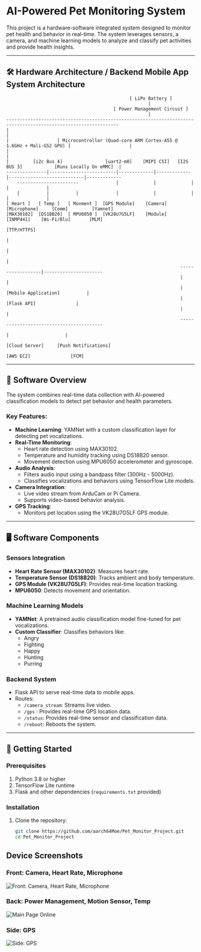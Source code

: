 # AI-Powered Pet Monitoring System

This project is a hardware-software integrated system designed to monitor pet health and behavior in real-time. The system leverages sensors, a camera, and machine learning models to analyze and classify pet activities and provide health insights.

---

## 🛠️ Hardware Architecture / Backend Mobile App System Architecture 

                                                  [ LiPo Battery ]
                                                         |
                                            [ Power Management Circuit ]
                                                         |
    ----------------------------------------------------------------------------------------------------------------
    |                                                                                                              |
    |                  [ Microcontroller (Quad-core ARM Cortex-A55 @ 1.6GHz + Mali-G52 GPU) ]                      |
    |                                                                                                              |
    |         [i2c Bus 4]                [uart2-m0]    [MIPI CSI]   [I2S BUS 3]            [Runs Locally On eMMC]  |
    ---------------|-------------------------|-------------|-------------|----------------------------|-------------
        -----------------------              |             |             |             |              |
        |          |          |              |             |             |             |              | 
    [ Heart ]   [ Temp ]   [ Movment ]  [GPS Module]    [Camera]   [Microphone]     [Comm]         [Yamnet]
    [MAX30102]  [DS18B20]  [ MPU6050 ]  [VK28U7G5LF]    [Module]     [INMP441]    [Wi-Fi/Blu]       [MLM]
                                                                                  [TTP/HTTPS]
                                                                                       |
                                                                                       |
                                                                                       |                                         
                                                                     ------------------|----------------------
                                                                     |                                       |
                                                                     |         [Mobile Application]          |
                                                                     |             [Flask API]               |
                                                                     |                                       |
                                                                     -----------------------------------------
                                                                            |                     |                                                  
                                                                      [Cloud Server]     [Push Notifications]
                                                                        [AWS EC2]               [FCM]
  
---

## 🧠 Software Overview

The system combines real-time data collection with AI-powered classification models to detect pet behavior and health parameters.

### Key Features:
- **Machine Learning**: YAMNet with a custom classification layer for detecting pet vocalizations.
- **Real-Time Monitoring**:
  - Heart rate detection using MAX30102.
  - Temperature and humidity tracking using DS18B20 sensor.
  - Movement detection using MPU6050 accelerometer and gyroscope.
- **Audio Analysis**:
  - Filters audio input using a bandpass filter (300Hz - 5000Hz).
  - Classifies vocalizations and behaviors using TensorFlow Lite models.
- **Camera Integration**:
  - Live video stream from ArduCam or Pi Camera.
  - Supports video-based behavior analysis.
- **GPS Tracking**:
  - Monitors pet location using the VK28U7G5LF GPS module.

---

## 🖥️ Software Components

### Sensors Integration
- **Heart Rate Sensor (MAX30102)**: Measures heart rate.
- **Temperature Sensor (DS18B20)**: Tracks ambient and body temperature.
- **GPS Module (VK28U7G5LF)**: Provides real-time location tracking.
- **MPU6050**: Detects movement and orientation.

### Machine Learning Models
- **YAMNet**: A pretrained audio classification model fine-tuned for pet vocalizations.
- **Custom Classifier**: Classifies behaviors like:
  - Angry
  - Fighting
  - Happy
  - Hunting
  - Purring

### Backend System
- Flask API to serve real-time data to mobile apps.
- Routes:
  - `/camera_stream`: Streams live video.
  - `/gps`   : Provides real-time GPS location data.
  - `/status`: Provides real-time sensor and classification data.
  - `/reboot`: Reboots the system.

---

## 🚀 Getting Started

### Prerequisites
1. Python 3.8 or higher
2. TensorFlow Lite runtime
3. Flask and other dependencies (`requirements.txt` provided)

### Installation
1. Clone the repository:
   ```bash
   git clone https://github.com/aarch64Moe/Pet_Monitor_Project.git
   cd Pet_Monitor_Project

## Device Screenshots
### Front: Camera, Heart Rate, Microphone 
![Front: Camera, Heart Rate, Microphone ](pictures/front.png)

### Back: Power Management, Motion Sensor, Temp
![Main Page Online](pictures/back.png)

### Side: GPS
![Side: GPS](pictures/side.png)

